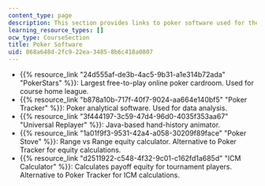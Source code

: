 ```yaml
---
content_type: page
description: This section provides links to poker software used for the course.
learning_resource_types: []
ocw_type: CourseSection
title: Poker Software
uid: 068a648d-2fc9-22ea-3485-8b6c418a0807
---
```


*   {{% resource_link "24d555af-de3b-4ac5-9b31-a1e314b72ada" "PokerStars" %}}: Largest free-to-play online poker cardroom. Used for course home league.
*   {{% resource_link "b878a10b-717f-40f7-9024-aa664e140bf5" "Poker Tracker" %}}: Poker analytical software. Used for data analysis.
*   {{% resource_link "3f444197-3c59-47d4-96d0-4035f353aa67" "Universal Replayer" %}}: Java-based hand-history animator.
*   {{% resource_link "1a01f9f3-9531-42a4-a058-30209f89face" "Poker Stove" %}}: Range vs Range equity calculator. Alternative to Poker Tracker for equity calculations.
*   {{% resource_link "d2511922-c548-4f32-9c01-c162fd1a685d" "ICM Calculator" %}}: Calculates payoff equity for tournament players. Alternative to Poker Tracker for ICM calculations.